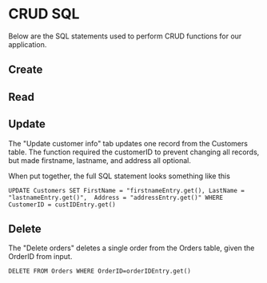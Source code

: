 # CRUD SQL
Below are the SQL statements used to perform CRUD functions for our application.

## Create

## Read

## Update

The "Update customer info" tab updates one record from the Customers table.
The function required the customerID to prevent changing all records, but made firstname, lastname, and address all optional. 

When put together, the full SQL statement looks something like this

`UPDATE Customers SET FirstName = "firstnameEntry.get(), LastName = "lastnameEntry.get()", 
Address = "addressEntry.get()"
WHERE CustomerID = custIDEntry.get()`

## Delete
The "Delete orders" deletes a single order from the Orders table, given the OrderID from input.

`DELETE FROM Orders WHERE OrderID=orderIDEntry.get()`